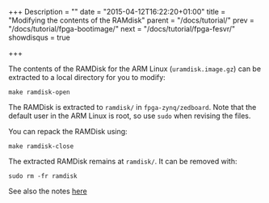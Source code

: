 +++
Description = ""
date = "2015-04-12T16:22:20+01:00"
title = "Modifying the contents of the RAMdisk"
parent = "/docs/tutorial/"
prev = "/docs/tutorial/fpga-bootimage/"
next = "/docs/tutorial/fpga-fesvr/"
showdisqus = true

+++

The contents of the RAMDisk for the ARM Linux (`uramdisk.image.gz`) can be extracted to a local directory for you to modify: 

    make ramdisk-open

The RAMDisk is extracted to `ramdisk/` in `fpga-zynq/zedboard`. Note
that the default user in the ARM Linux is root, so use `sudo` when
revising the files.

You can repack the RAMDisk using: 

    make ramdisk-close

The extracted RAMDisk remains at `ramdisk/`. It can be removed with: 

    sudo rm -fr ramdisk 

See also the notes [here](https://github.com/ucb-bar/fpga-zynq#changing-the-ramdisk)

